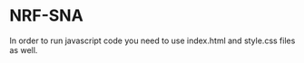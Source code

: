 # NRF-SNA

In order to run javascript code you need to use index.html and style.css files as well. 

